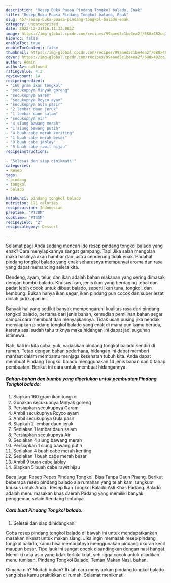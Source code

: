 ```yaml
---
description: "Resep Buka Puasa Pindang Tongkol balado, Enak"
title: "Resep Buka Puasa Pindang Tongkol balado, Enak"
slug: 457-resep-buka-puasa-pindang-tongkol-balado-enak
category: Uncategorized
date: 2022-12-31T16:11:33.081Z
image: https://img-global.cpcdn.com/recipes/99aaed5c1be4ea2f/680x482cq70/pindang-tongkol-balado-foto-resep-utama.jpg
hideToc: false
enableToc: true
enableTocContent: false
thumbnail: https://img-global.cpcdn.com/recipes/99aaed5c1be4ea2f/680x482cq70/pindang-tongkol-balado-foto-resep-utama.jpg
cover: https://img-global.cpcdn.com/recipes/99aaed5c1be4ea2f/680x482cq70/pindang-tongkol-balado-foto-resep-utama.jpg
author: Admin
authorAv: notfound
ratingvalue: 4.2
reviewcount: 14
recipeingredient:
- "160 gram ikan tongkol"
- "secukupnya Minyak goreng"
- "secukupnya Garam"
- "secukupnya Royco ayam"
- "secukupnya Gula pasir"
- "2 lembar daun jeruk"
- "1 lembar daun salam"
- "secukupnya Air"
- "4 siung bawang merah"
- "1 siung bawang putih"
- "4 buah cabe merah keriting"
- "1 buah cabe merah besar"
- "9 buah cabe jablay"
- "5 buah cabe rawit hijau"
recipeinstructions:

- "Selesai dan siap dinikmati!"
categories:
- Resep
tags:
- pindang
- tongkol
- balado

katakunci: pindang tongkol balado 
nutrition: 171 calories
recipecuisine: Indonesian
preptime: "PT28M"
cooktime: "PT35M"
recipeyield: "2"
recipecategory: Dessert

---
```



Selamat pagi Anda sedang mencari ide resep pindang tongkol balado yang enak? Cara menyiapkannya sangat gampang. Tapi Jika salah mengolah maka hasilnya akan hambar dan justru cenderung tidak enak. Padahal pindang tongkol balado yang enak seharusnya mempunyai aroma dan rasa yang dapat memancing selera kita.


Dendeng, ayam, telur, dan ikan adalah bahan makanan yang sering dimasak dengan bumbu balado. Khusus ikan, jenis ikan yang berdaging tebal dan padat lebih cocok untuk dibuat balado, seperti ikan tuna, tongkol, dan kembung. Bukan hanya ikan segar, ikan pindang pun cocok dan super lezat diolah jadi sajian ini.

Banyak hal yang sedikit banyak mempengaruhi kualitas rasa dari pindang tongkol balado, pertama dari jenis bahan, kemudian pemilihan bahan segar sampai cara membuat dan menyajikannya. Tidak usah pusing jika hendak menyiapkan pindang tongkol balado yang enak di mana pun kamu berada, karena asal sudah tahu triknya maka hidangan ini dapat jadi suguhan istimewa.


Nah, kali ini kita coba, yuk, variasikan pindang tongkol balado sendiri di rumah. Tetap dengan bahan sederhana, hidangan ini dapat memberi manfaat dalam membantu menjaga kesehatan tubuh kita. Anda dapat membuat Pindang Tongkol balado menggunakan 14 jenis bahan dan 0 tahap pembuatan. Berikut ini cara untuk membuat hidangannya.

<!--inarticleads1-->

##### Bahan-bahan dan bumbu yang diperlukan untuk pembuatan Pindang Tongkol balado:

1. Siapkan 160 gram ikan tongkol
1. Gunakan secukupnya Minyak goreng
1. Persiapkan secukupnya Garam
1. Ambil secukupnya Royco ayam
1. Ambil secukupnya Gula pasir
1. Siapkan 2 lembar daun jeruk
1. Sediakan 1 lembar daun salam
1. Persiapkan secukupnya Air
1. Sediakan 4 siung bawang merah
1. Persiapkan 1 siung bawang putih
1. Sediakan 4 buah cabe merah keriting
1. Sediakan 1 buah cabe merah besar
1. Ambil 9 buah cabe jablay
1. Siapkan 5 buah cabe rawit hijau


Baca juga: Resep Pepes Pindang Tongkol, Bisa Tanpa Daun Pisang. Berikut beberapa resep pindang balado ala rumahan yang telah kami rangkum khusus untuk Anda.. Resep Ikan Tongkol Balado Asli Khas Padang. Balado adalah menu masakan khas daerah Padang yang memiliki banyak penggemar, selain Rendang tentunya. 

<!--inarticleads2-->

##### Cara buat Pindang Tongkol balado:


1. Selesai dan siap dihidangkan!

Coba resep pindang tongkol balado di bawah ini untuk mendapatkankan masakan nikmat untuk makan siang. Jika ingin memasak resep pindang tongkol balado, kamu bisa membuatnya menggunakan pindang ukuran kecil maupun besar. Tipe lauk ini sangat cocok disandingkan dengan nasi hangat. Memiliki rasa asin yang tidak terlalu kuat, sehingga cocok untuk dijadikan menu tumisan. Pindang Tongkol Balado, Teman Makan Nasi. bahan. 

Gimana nih? Mudah bukan? Itulah cara menyiapkan pindang tongkol balado yang bisa kamu praktikkan di rumah. Selamat menikmati
